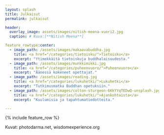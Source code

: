 ```yaml
---
layout: splash
title: Julkaisut
permalink: julkaisut

header:
  overlay_image: assets/images/nitish-meena-vuori2.jpg
  caption: # Kuva:[**Nitish Meena**]

feature_rowtype:center:
  - image_path: /assets/images/makaavabuddha.jpg
    title: <a href="/categories/tietoisku/">Tietoisku</a>
    excerpt: "Ytimekkäitä tietoiskuja buddhalaisuudesta."
  - image_path: /assets/images/munkkimikki.jpg
    title: <a href="/categories/puheenvuoro/">Puheenvuoro</a>
    excerpt: "Äänessä kokeneet opettajat."
  - image_path: /assets/images/reading.jpg
    title: <a href="/categories/lukuhetki/">Lukuhetki</a>
    excerpt: "Tutkimusmatka Buddhan opetuksiin."
  - image_path: /assets/images/colton-sturgeon-6KkYYqTEDwQ-unsplash.jpg
    title: <a href="/categories/lukuhetki/">Ajankohtaista</a>
    excerpt: "Kuulumisia ja tapahtumatiedotteita."

---
```


{% include feature_row %}

Kuvat: photodarma.net, wisdomexperience.org
